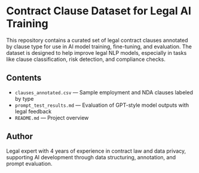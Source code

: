 # Contract Clause Dataset for Legal AI Training

This repository contains a curated set of legal contract clauses annotated by clause type for use in AI model training, fine-tuning, and evaluation. The dataset is designed to help improve legal NLP models, especially in tasks like clause classification, risk detection, and compliance checks.

## Contents

- `clauses_annotated.csv` — Sample employment and NDA clauses labeled by type
- `prompt_test_results.md` — Evaluation of GPT-style model outputs with legal feedback
- `README.md` — Project overview

## Author

Legal expert with 4 years of experience in contract law and data privacy, supporting AI development through data structuring, annotation, and prompt evaluation.
